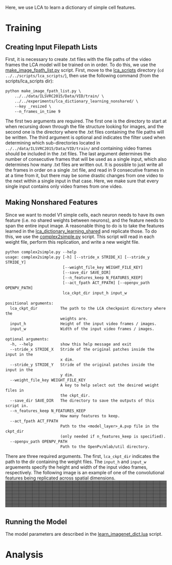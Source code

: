 Here, we use LCA to learn a dictionary of simple cell features. 

# Training 
## Creating Input Filepath Lists
First, it is necessary to create .txt files with the file paths of the video frames the LCA model will be 
trained on in order. To do this, we use the 
[make_image_fpath_list.py](https://github.com/MichaelTeti/NEMO/blob/main/scripts/lca_scripts/make_image_fpath_list.py) 
script. First, move to the [lca_scripts](https://github.com/MichaelTeti/NEMO/tree/main/scripts/lca_scripts) directory (```cd ../../scripts/lca_scripts/```), then use the following command (from the scripts/lca_scripts dir):
```
python make_image_fpath_list.py \
    ../../data/ILSVRC2015/Data/VID/train/ \
    ../../experiments/lca_dictionary_learning_nonshared/ \
    --key _resized \
    --n_frames_in_time 9
```
The first two arguments are required. The first one is the directory to start at when recursing down through the file
structure looking for images, and the second one is the directory where the .txt files containing the file paths 
will be written. The third argument is optional and indicates the filter used when determining which sub-directories 
located in ```../../data/ILSVRC2015/Data/VID/train/``` and containing video frames should be included in the .txt files. 
The last argument determines the number of consecutive frames that will be used as a single input, which also determines 
how many .txt files are written out. It is possible to just write all the frames in order on a single .txt file, 
and read in 9 consecutive frames in at a time from it, but there may be some drastic changes from one video to the next within a single input in that case. Here, we make sure that every single input contains only video frames from one video.   

## Making Nonshared Features
Since we want to model V1 simple cells, each neuron needs to have its own feature (i.e. no shared weights between neurons), and the feature needs to span the entire input image. A reasonable thing to do is to take the features learned in the [lca_dictionary_learning_shared](https://github.com/MichaelTeti/NEMO/tree/main/experiments/lca_dictionary_learning_shared) and replicate those. To do this, we use the [complex2simple.py](https://github.com/MichaelTeti/NEMO/blob/main/scripts/lca_scripts/complex2simple.py) script. This script will read in each weight file, perform this replication, and write a new weight file.   

```
python complex2simple.py --help
usage: complex2simple.py [-h] [--stride_x STRIDE_X] [--stride_y STRIDE_Y]
                         [--weight_file_key WEIGHT_FILE_KEY]
                         [--save_dir SAVE_DIR]
                         [--n_features_keep N_FEATURES_KEEP]
                         [--act_fpath ACT_FPATH] [--openpv_path OPENPV_PATH]
                         lca_ckpt_dir input_h input_w

positional arguments:
  lca_ckpt_dir          The path to the LCA checkpoint directory where the
                        weights are.
  input_h               Height of the input video frames / images.
  input_w               Width of the input video frames / images.

optional arguments:
  -h, --help            show this help message and exit
  --stride_x STRIDE_X   Stride of the original patches inside the input in the
                        x dim.
  --stride_y STRIDE_Y   Stride of the original patches inside the input in the
                        y dim.
  --weight_file_key WEIGHT_FILE_KEY
                        A key to help select out the desired weight files in
                        the ckpt_dir.
  --save_dir SAVE_DIR   The directory to save the outputs of this script in.
  --n_features_keep N_FEATURES_KEEP
                        How many features to keep.
  --act_fpath ACT_FPATH
                        Path to the <model_layer>_A.pvp file in the ckpt_dir
                        (only needed if n_features_keep is specified).
  --openpv_path OPENPV_PATH
                        Path to the OpenPv/mlab/util directory.
```

There are three required arguments. The first, ```lca_ckpt_dir``` indicates the path to the dir containing the weight files. The ```input_h``` and ```input_w``` arguements specify the height and width of the input video frames, respectively. The following image is an example of one of the convolutional features being replicated across spatial dimensions.   
![simple_grid.png](https://github.com/MichaelTeti/NEMO/blob/main/experiments/lca_dictionary_learning_nonshared/figures/feature25.gif)

## Running the Model
The model parameters are described in the [learn_imagenet_dict.lua](https://github.com/MichaelTeti/NEMO/blob/main/experiments/lca_dictionary_learning_nonshared/learn_imagenet_dict.lua) script. 

# Analysis
